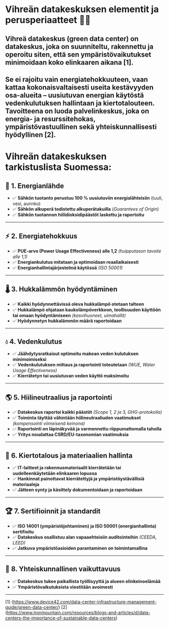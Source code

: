 # Vihreän datakeskuksen elementit ja perusperiaatteet 🌱💡

## Vihreä datakeskus (green data center) on datakeskus, joka on suunniteltu, rakennettu ja operoitu siten, että sen ympäristövaikutukset minimoidaan koko elinkaaren aikana [1].
## Se ei rajoitu vain energiatehokkuuteen, vaan kattaa kokonaisvaltaisesti useita kestävyyden osa-alueita – uusiutuvan energian käytöstä vedenkulutuksen hallintaan ja kiertotalouteen. Tavoitteena on luoda palvelinkeskus, joka on energia- ja resurssitehokas, ympäristövastuullinen sekä yhteiskunnallisesti hyödyllinen [2].

# Vihreän datakeskuksen tarkistuslista Suomessa: 


## 🔋 1. Energianlähde
- ✅ **Sähkön tuotanto perustuu 100 % uusiutuviin energialähteisiin** (tuuli, vesi, aurinko)
- ✅ **Sähkön alkuperä todistettu alkuperätakuilla** (_Guarantees of Origin_)
- ✅ **Sähkön tuotannon hiilidioksidipäästöt laskettu ja raportoitu**

---

## ⚡ 2. Energiatehokkuus
- ✅ **PUE-arvo (Power Usage Effectiveness) alle 1,2** _(huipputason tavoite alle 1,1)_
- ✅ **Energiankulutus mitataan ja optimoidaan reaaliaikaisesti**
- ✅ **Energianhallintajärjestelmä käytössä** _(ISO 50001)_

---

## 🌡️ 3. Hukkalämmön hyödyntäminen
- ✅ **Kaikki hyödynnettävissä oleva hukkalämpö otetaan talteen**
- ✅ **Hukkalämpö ohjataan kaukolämpöverkkoon, teollisuuden käyttöön tai omaan hyödyntämiseen** _(kasvihuoneet, uimahallit)_
- ✅ **Hyödynnetyn hukkalämmön määrä raportoidaan**

---

## 💧 4. Vedenkulutus
- ✅ **Jäähdytysratkaisut optimoitu makean veden kulutuksen minimoimiseksi**
- ✅ **Vedenkulutuksen mittaus ja raportointi toteutetaan** _(WUE, Water Usage Effectiveness)_
- ✅ **Kierrätetyn tai uusiutuvan veden käyttö maksimoitu**

---

## 🌎 5. Hiilineutraalius ja raportointi
- ✅ **Datakeskus raportoi kaikki päästöt** _(Scope 1, 2 ja 3, GHG-protokolla)_
- ✅ **Toiminta täyttää vähintään hiilineutraaliuden vaatimukset** _(kompensointi viimeisenä keinona)_
- ✅ **Raportointi on läpinäkyvää ja varmennettu riippumattomalla taholla**
- ✅ **Yritys noudattaa CSRD/EU-taxonomian vaatimuksia**

---

## 🔄 6. Kiertotalous ja materiaalien hallinta
- ✅ **IT-laitteet ja rakennusmateriaalit kierrätetään tai uudelleenkäytetään elinkaaren lopussa**
- ✅ **Hankinnat painottavat kierrätettyjä ja ympäristöystävällisiä materiaaleja**
- ✅ **Jätteen synty ja käsittely dokumentoidaan ja raportoidaan**

---

## 🏆 7. Sertifioinnit ja standardit
- ✅ **ISO 14001 (ympäristöjohtaminen) ja ISO 50001 (energianhallinta) sertifioitu**
- ✅ **Datakeskus osallistuu alan vapaaehtoisiin auditointeihin** _(CEEDA, LEED)_
- ✅ **Jatkuva ympäristöasioiden parantaminen on toimintamallina**

---

## 🤝 8. Yhteiskunnallinen vaikuttavuus
- ✅ **Datakeskus tukee paikallista työllisyyttä ja alueen elinkeinoelämää**
- ✅ **Ympäristövaikutuksista viestitään avoimesti**

---
[1] (https://www.device42.com/data-center-infrastructure-management-guide/green-data-center/)
[2] (https://www.ironmountain.com/resources/blogs-and-articles/d/data-centers-the-importance-of-sustainable-data-centers)



